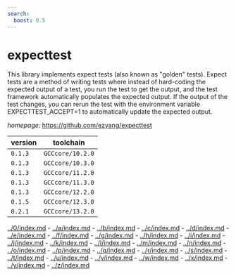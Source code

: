 ```yaml
---
search:
  boost: 0.5
---
```

# expecttest

This library implements expect tests (also known as "golden" tests). Expect tests are a method of  writing tests where instead of hard-coding the expected output of a test, you run the test to get the output, and  the test framework automatically populates the expected output. If the output of the test changes, you can rerun  the test with the environment variable EXPECTTEST_ACCEPT=1 to automatically update the expected output.

*homepage*: <https://github.com/ezyang/expecttest>

version | toolchain
--------|----------
``0.1.3`` | ``GCCcore/10.2.0``
``0.1.3`` | ``GCCcore/10.3.0``
``0.1.3`` | ``GCCcore/11.2.0``
``0.1.3`` | ``GCCcore/11.3.0``
``0.1.3`` | ``GCCcore/12.2.0``
``0.1.5`` | ``GCCcore/12.3.0``
``0.2.1`` | ``GCCcore/13.2.0``

[../0/index.md](0) - [../a/index.md](a) - [../b/index.md](b) - [../c/index.md](c) - [../d/index.md](d) - [../e/index.md](e) - [../f/index.md](f) - [../g/index.md](g) - [../h/index.md](h) - [../i/index.md](i) - [../j/index.md](j) - [../k/index.md](k) - [../l/index.md](l) - [../m/index.md](m) - [../n/index.md](n) - [../o/index.md](o) - [../p/index.md](p) - [../q/index.md](q) - [../r/index.md](r) - [../s/index.md](s) - [../t/index.md](t) - [../u/index.md](u) - [../v/index.md](v) - [../w/index.md](w) - [../x/index.md](x) - [../y/index.md](y) - [../z/index.md](z)

